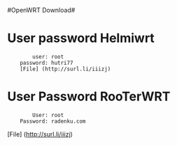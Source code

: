 #OpenWRT Download#

# User password Helmiwrt 
            user: root
        password: hutri77
        [File] (http://surl.li/iiizj)
# User Password RooTerWRT
            User: root
        Password: radenku.com
[File] (http://surl.li/iiizj)
